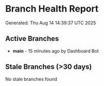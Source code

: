 # Branch Health Report
Generated: Thu Aug 14 14:39:37 UTC 2025

## Active Branches
- **main** - 15 minutes ago by Dashboard Bot

## Stale Branches (>30 days)
No stale branches found
